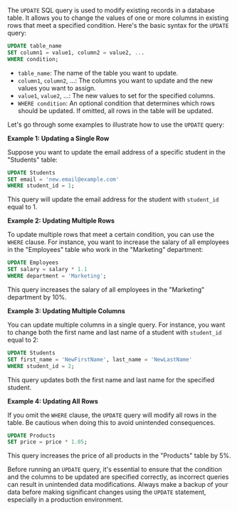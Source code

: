 
The `UPDATE` SQL query is used to modify existing records in a database table. It allows you to change the values of one or more columns in existing rows that meet a specified condition. Here's the basic syntax for the `UPDATE` query:

```sql
UPDATE table_name
SET column1 = value1, column2 = value2, ...
WHERE condition;
```

- `table_name`: The name of the table you want to update.
- `column1`, `column2`, ...: The columns you want to update and the new values you want to assign.
- `value1`, `value2`, ...: The new values to set for the specified columns.
- `WHERE condition`: An optional condition that determines which rows should be updated. If omitted, all rows in the table will be updated.

Let's go through some examples to illustrate how to use the `UPDATE` query:

**Example 1: Updating a Single Row**

Suppose you want to update the email address of a specific student in the "Students" table:

```sql
UPDATE Students
SET email = 'new.email@example.com'
WHERE student_id = 1;
```

This query will update the email address for the student with `student_id` equal to 1.

**Example 2: Updating Multiple Rows**

To update multiple rows that meet a certain condition, you can use the `WHERE` clause. For instance, you want to increase the salary of all employees in the "Employees" table who work in the "Marketing" department:

```sql
UPDATE Employees
SET salary = salary * 1.1
WHERE department = 'Marketing';
```

This query increases the salary of all employees in the "Marketing" department by 10%.

**Example 3: Updating Multiple Columns**

You can update multiple columns in a single query. For instance, you want to change both the first name and last name of a student with `student_id` equal to 2:

```sql
UPDATE Students
SET first_name = 'NewFirstName', last_name = 'NewLastName'
WHERE student_id = 2;
```

This query updates both the first name and last name for the specified student.

**Example 4: Updating All Rows**

If you omit the `WHERE` clause, the `UPDATE` query will modify all rows in the table. Be cautious when doing this to avoid unintended consequences.

```sql
UPDATE Products
SET price = price * 1.05;
```

This query increases the price of all products in the "Products" table by 5%.

Before running an `UPDATE` query, it's essential to ensure that the condition and the columns to be updated are specified correctly, as incorrect queries can result in unintended data modifications. Always make a backup of your data before making significant changes using the `UPDATE` statement, especially in a production environment.